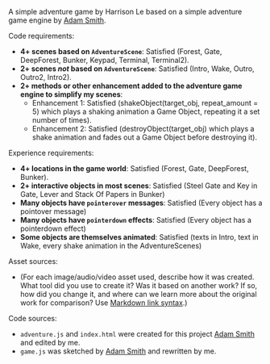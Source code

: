 A simple adventure game by Harrison Le based on a simple adventure game engine by [Adam Smith](https://github.com/rndmcnlly).

Code requirements:
- **4+ scenes based on `AdventureScene`**: Satisfied (Forest, Gate, DeepForest, Bunker, Keypad, Terminal, Terminal2).
- **2+ scenes *not* based on `AdventureScene`**: Satisfied (Intro, Wake, Outro, Outro2, Intro2).
- **2+ methods or other enhancement added to the adventure game engine to simplify my scenes**:
    - Enhancement 1: Satisfied (shakeObject(target_obj, repeat_amount = 5) which plays a shaking animation a Game Object, repeating it a set number of times).
    - Enhancement 2: Satisfied (destroyObject(target_obj) which plays a shake animation and fades out a Game Object before destroying it).

Experience requirements:
- **4+ locations in the game world**: Satisfied (Forest, Gate, DeepForest, Bunker).
- **2+ interactive objects in most scenes**: Satisfied (Steel Gate and Key in Gate, Lever and Stack Of Papers in Bunker)
- **Many objects have `pointerover` messages**: Satisfied (Every object has a pointover message)
- **Many objects have `pointerdown` effects**: Satisfied (Every object has a pointerdown effect)
- **Some objects are themselves animated**: Satisfied (texts in Intro, text in Wake, every shake animation in the AdventureScenes)

Asset sources:
- (For each image/audio/video asset used, describe how it was created. What tool did you use to create it? Was it based on another work? If so, how did you change it, and where can we learn more about the original work for comparison? Use [Markdown link syntax](https://docs.github.com/en/get-started/writing-on-github/getting-started-with-writing-and-formatting-on-github/basic-writing-and-formatting-syntax#links).)

Code sources:
- `adventure.js` and `index.html` were created for this project [Adam Smith](https://github.com/rndmcnlly) and edited by me.
- `game.js` was sketched by [Adam Smith](https://github.com/rndmcnlly) and rewritten by me.